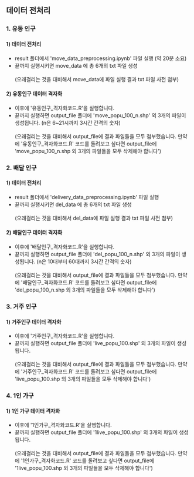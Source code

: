 

## 데이터 전처리

### 1. 유동 인구

#### 1) 데이터 전처리

- result 폴더에서 'move_data_preprocessing.ipynb' 파일 실행 (약 20분 소요)
- 끝까지 실행시키면 move_data 에 총 6개의 txt 파일 생성 
<br><br>(오래걸리는 것을 대비해서 move_data에 파일 실행 결과 txt 파일 사전 첨부)

#### 2) 유동인구 데이터 격자화

- 이후에 '유동인구_격자화코드.R'을 실행합니다.
- 끝까지 실행하면 output_file 폴더에 'move_popu_100_n.shp' 외 3개의 파일이 생성됩니다. (n은 6~21시까지 3시간 간격의 숫자) 
<br><br> (오래걸리는 것을 대비해서 output_file에 결과 파일들을 모두 첨부했습니다. 만약에 '유동인구_격자화코드.R' 코드를 돌려보고 싶다면 output_file에 'move_popu_100_n.shp 외 3개의 파일들을 모두 삭제해야 합니다')



### 2. 배달 인구

#### 1) 데이터 전처리

- result 폴더에서 'delivery_data_preprocessing.ipynb' 파일 실행
- 끝까지 실행시키면 del_data 에 총 6개의 txt 파일 생성 
<br><br>(오래걸리는 것을 대비해서 del_data에 파일 실행 결과 txt 파일 사전 첨부)

#### 2) 배달인구 데이터 격자화

- 이후에 '배달인구_격자화코드.R'을 실행합니다.
- 끝까지 실행하면 output_file 폴더에 'del_popu_100_n.shp' 외 3개의 파일이 생성됩니다. (n은 10대부터 60대까지 3시간 간격의 숫자) 
<br><br> (오래걸리는 것을 대비해서 output_file에 결과 파일들을 모두 첨부했습니다. 만약에 '배달인구_격자화코드.R' 코드를 돌려보고 싶다면 output_file에 'del_popu_100_n.shp 외 3개의 파일들을 모두 삭제해야 합니다')


### 3. 거주 인구

#### 1) 거주인구 데이터 격자화

- 이후에 '거주인구_격자화코드.R'을 실행합니다.
- 끝까지 실행하면 output_file 폴더에 'live_popu_100.shp' 외 3개의 파일이 생성됩니다. 
<br><br> (오래걸리는 것을 대비해서 output_file에 결과 파일들을 모두 첨부했습니다. 만약에 '거주인구_격자화코드.R' 코드를 돌려보고 싶다면 output_file에 'live_popu_100.shp 외 3개의 파일들을 모두 삭제해야 합니다')

### 4. 1인 가구

#### 1) 1인 가구 데이터 격자화

- 이후에 '1인가구_격자화코드.R'을 실행합니다.
- 끝까지 실행하면 output_file 폴더에 '1live_popu_100.shp' 외 3개의 파일이 생성됩니다. 
<br><br> (오래걸리는 것을 대비해서 output_file에 결과 파일들을 모두 첨부했습니다. 만약에 '1인가구_격자화코드.R' 코드를 돌려보고 싶다면 output_file에 '1live_popu_100.shp 외 3개의 파일들을 모두 삭제해야 합니다')








